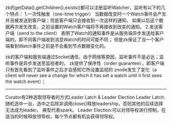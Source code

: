 zk的getData(),getChildren(),exists()都可以注册监听Watcher，监听有以下的几个特点：
1.一次性触发（one-time trigger）
当数据改变时一个Watch事件会产生并且被发送到客户端；但是客户端只会接收到一次这样的通知，
如果以后这个数据再次发生改变，之前设置的Watch客户端将不再接收到改变的通知。
2.发送客户端（send to the client）
表明了Watch的通知事件是从服务端异步发送给客户端的，即不同客户端收到消息Watch的时间可能不同；
但是zk保证了当一个客户端看到Watch事件之前是不会看到节点数据变化的。

zk的客户端和服务端通过Socket通信，由于网络等原因，监听事件不是必达；监听事件是异步发送至监视者的，
zk提供了保序性（order guarantee），即客户端只有首先看到了监听事件之后才会感知它所设置监视的
znode发生了变化（a client will never see a change for which it has set a watch until 
it first sees the watch event）；
********************************************************************************
Curator有2种选取领导者的方式Leader Latch & Leader Election
Leader Latch:随机选中一台，选中之后除非调用close()释放leadership，否则其他的后续选择无法成为leader。
			 典型代表spark。
Leader Election:可以对领导权进行控制，在适当的时候释放领导权，每个节点都有机会获得领导权。
			

